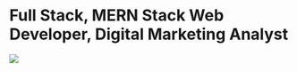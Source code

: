 # Full Stack, MERN Stack Web Developer, Digital Marketing Analyst
<img src="https://img.freepik.com/free-photo/html-css-collage-concept-with-person_23-2150061969.jpg">



